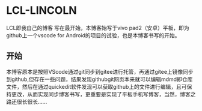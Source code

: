 # LCL-LINCOLN
LCL即我自己的博客
写在最开始，本博客始写于vivo pad2（安卓）平板，即为github上一个vscode for Android的项目的试验，也是本博客书写的开始。
## 开始
本博客原本是按照VScode通过git同步到gitee进行托管，再通过gitee上镜像同步到github,但存在一些问题，结果发现githubgit网页本来就可以编辑mdmd即仓库文件，然后在通过quickedit软件发现可以获取github上的文件进行编辑，且可保持更改，从而实现同步博客书写，更重要是实现了平板手机写博客，当然，博客之路还很长很长......